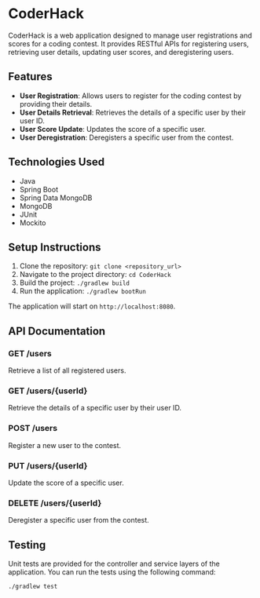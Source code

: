 # CoderHack

CoderHack is a web application designed to manage user registrations and scores for a coding contest. It provides RESTful APIs for registering users, retrieving user details, updating user scores, and deregistering users.

## Features

- **User Registration**: Allows users to register for the coding contest by providing their details.
- **User Details Retrieval**: Retrieves the details of a specific user by their user ID.
- **User Score Update**: Updates the score of a specific user.
- **User Deregistration**: Deregisters a specific user from the contest.

## Technologies Used

- Java
- Spring Boot
- Spring Data MongoDB
- MongoDB
- JUnit
- Mockito

## Setup Instructions

1. Clone the repository: `git clone <repository_url>`
2. Navigate to the project directory: `cd CoderHack`
3. Build the project: `./gradlew build`
4. Run the application: `./gradlew bootRun`

The application will start on `http://localhost:8080`.

## API Documentation

### GET /users

Retrieve a list of all registered users.

### GET /users/{userId}

Retrieve the details of a specific user by their user ID.

### POST /users

Register a new user to the contest.

### PUT /users/{userId}

Update the score of a specific user.

### DELETE /users/{userId}

Deregister a specific user from the contest.

## Testing

Unit tests are provided for the controller and service layers of the application. You can run the tests using the following command:

```bash
./gradlew test
